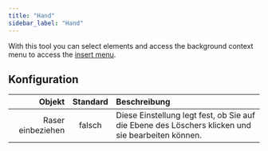 ```yaml
---
title: "Hand"
sidebar_label: "Hand"
---
```



With this tool you can select elements and access the background context menu to access the [insert menu](../insert).

## Konfiguration

|            Objekt | Standard | Beschreibung                                                                                      |
| -----------------:|:--------:|:------------------------------------------------------------------------------------------------- |
| Raser einbeziehen |  falsch  | Diese Einstellung legt fest, ob Sie auf die Ebene des Löschers klicken und sie bearbeiten können. |
